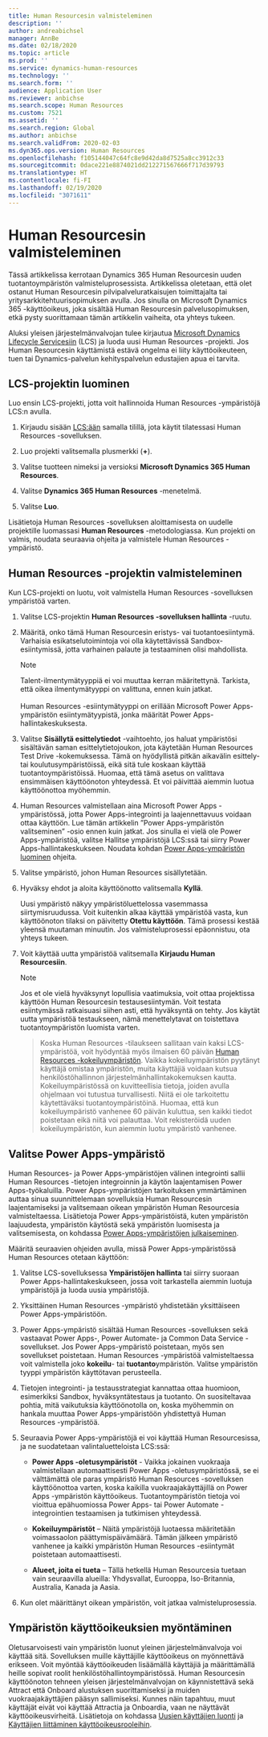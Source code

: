 ```yaml
---
title: Human Resourcesin valmisteleminen
description: ''
author: andreabichsel
manager: AnnBe
ms.date: 02/18/2020
ms.topic: article
ms.prod: ''
ms.service: dynamics-human-resources
ms.technology: ''
ms.search.form: ''
audience: Application User
ms.reviewer: anbichse
ms.search.scope: Human Resources
ms.custom: 7521
ms.assetid: ''
ms.search.region: Global
ms.author: anbichse
ms.search.validFrom: 2020-02-03
ms.dyn365.ops.version: Human Resources
ms.openlocfilehash: f105144047c64fc8e9d42da8d7525a8cc3912c33
ms.sourcegitcommit: 0dace221e8874021dd212271567666f717d39793
ms.translationtype: HT
ms.contentlocale: fi-FI
ms.lasthandoff: 02/19/2020
ms.locfileid: "3071611"
---
```

# <a name="provision-human-resources"></a>Human Resourcesin valmisteleminen

Tässä artikkelissa kerrotaan Dynamics 365 Human Resourcesin uuden tuotantoympäristön valmisteluprosessista. Artikkelissa oletetaan, että olet ostanut Human Resourcesin pilvipalveluratkaisujen toimittajalta tai yritysarkkitehtuurisopimuksen avulla. Jos sinulla on Microsoft Dynamics 365 -käyttöoikeus, joka sisältää Human Resourcesin palvelusopimuksen, etkä pysty suorittamaan tämän artikkelin vaiheita, ota yhteys tukeen.

Aluksi yleisen järjestelmänvalvojan tulee kirjautua [Microsoft Dynamics Lifecycle Servicesiin](https://lcs.dynamics.com) (LCS) ja luoda uusi Human Resources -projekti. Jos Human Resourcesin käyttämistä estävä ongelma ei liity käyttöoikeuteen, tuen tai Dynamics-palvelun kehityspalvelun edustajien apua ei tarvita.

## <a name="create-an-lcs-project"></a>LCS-projektin luominen

Luo ensin LCS-projekti, jotta voit hallinnoida Human Resources -ympäristöjä LCS:n avulla.

1. Kirjaudu sisään [LCS:ään](https://lcs.dynamics.com/Logon/Index) samalla tilillä, jota käytit tilatessasi Human Resources -sovelluksen.

2. Luo projekti valitsemalla plusmerkki (**+**).

3. Valitse tuotteen nimeksi ja versioksi **Microsoft Dynamics 365 Human Resources**.

4. Valitse **Dynamics 365 Human Resources** -menetelmä.

5. Valitse **Luo**.

Lisätietoja Human Resources -sovelluksen aloittamisesta on uudelle projektille luomassasi **Human Resources** -metodologiassa. Kun projekti on valmis, noudata seuraavia ohjeita ja valmistele Human Resources -ympäristö.

## <a name="provision-a-human-resources-project"></a>Human Resources -projektin valmisteleminen

Kun LCS-projekti on luotu, voit valmistella Human Resources -sovelluksen ympäristöä varten.

1. Valitse LCS-projektin **Human Resources -sovelluksen hallinta** -ruutu.

2. Määritä, onko tämä Human Resourcesin eristys- vai tuotantoesiintymä. Varhaisia esikatselutoimintoja voi olla käytettävissä Sandbox-esiintymissä, jotta varhainen palaute ja testaaminen olisi mahdollista.
   
    > [!NOTE]
    > Talent-ilmentymätyyppiä ei voi muuttaa kerran määritettynä. Tarkista, että oikea ilmentymätyyppi on valittuna, ennen kuin jatkat.</br></br>
    > Human Resources -esiintymätyyppi on erillään Microsoft Power Apps-ympäristön esiintymätyypistä, jonka määrität Power Apps-hallintakeskuksesta.
    
3. Valitse **Sisällytä esittelytiedot** -vaihtoehto, jos haluat ympäristösi sisältävän saman esittelytietojoukon, jota käytetään Human Resources Test Drive -kokemuksessa. Tämä on hyödyllistä pitkän aikavälin esittely- tai koulutusympäristöissä, eikä sitä tule koskaan käyttää tuotantoympäristöissä.  Huomaa, että tämä asetus on valittava ensimmäisen käyttöönoton yhteydessä. Et voi päivittää aiemmin luotua käyttöönottoa myöhemmin.

4. Human Resources valmistellaan aina Microsoft Power Apps -ympäristössä, jotta Power Apps-integrointi ja laajennettavuus voidaan ottaa käyttöön. Lue tämän artikkelin ”Power Apps-ympäristön valitseminen” -osio ennen kuin jatkat. Jos sinulla ei vielä ole Power Apps-ympäristöä, valitse Hallitse ympäristöjä LCS:ssä tai siirry Power Apps-hallintakeskukseen. Noudata kohdan [Power Apps-ympäristön luominen](https://docs.microsoft.com/powerapps/administrator/create-environment) ohjeita.

5. Valitse ympäristö, johon Human Resources sisällytetään.

6. Hyväksy ehdot ja aloita käyttöönotto valitsemalla **Kyllä**.

   Uusi ympäristö näkyy ympäristöluettelossa vasemmassa siirtymisruudussa. Voit kuitenkin alkaa käyttää ympäristöä vasta, kun käyttöönoton tilaksi on päivitetty **Otettu käyttöön**. Tämä prosessi kestää yleensä muutaman minuutin. Jos valmisteluprosessi epäonnistuu, ota yhteys tukeen.

7. Voit käyttää uutta ympäristöä valitsemalla **Kirjaudu Human Resourcesiin**.

    > [!NOTE]
    > Jos et ole vielä hyväksynyt lopullisia vaatimuksia, voit ottaa projektissa käyttöön Human Resourcesin testausesiintymän. Voit testata esiintymässä ratkaisuasi siihen asti, että hyväksyntä on tehty. Jos käytät uutta ympäristöä testaukseen, nämä menettelytavat on toistettava tuotantoympäristön luomista varten.

    > Koska Human Resources -tilaukseen sallitaan vain kaksi LCS-ympäristöä, voit hyödyntää myös ilmaisen 60 päivän [Human Resources -kokeiluympäristön](https://dynamics.microsoft.com/talent/overview/). Vaikka kokeiluympäristön pyytänyt käyttäjä omistaa ympäristön, muita käyttäjiä voidaan kutsua henkilöstöhallinnon järjestelmänhallintakokemuksen kautta. Kokeiluympäristössä on kuvitteellisia tietoja, joiden avulla ohjelmaan voi tutustua turvallisesti. Niitä ei ole tarkoitettu käytettäväksi tuotantoympäristöinä. Huomaa, että kun kokeiluympäristö vanhenee 60 päivän kuluttua, sen kaikki tiedot poistetaan eikä niitä voi palauttaa. Voit rekisteröidä uuden kokeiluympäristön, kun aiemmin luotu ympäristö vanhenee.

## <a name="select-a-power-apps-environment"></a>Valitse Power Apps-ympäristö

Human Resources- ja Power Apps-ympäristöjen välinen integrointi sallii Human Resources -tietojen integroinnin ja käytön laajentamisen Power Apps-työkaluilla. Power Apps-ympäristöjen tarkoituksen ymmärtäminen auttaa sinua suunnittelemaan sovelluksia Human Resourcesin laajentamiseksi ja valitsemaan oikean ympäristön Human Resourcesia valmisteltaessa. Lisätietoja Power Apps-ympäristöistä, kuten ympäristön laajuudesta, ympäristön käytöstä sekä ympäristön luomisesta ja valitsemisesta, on kohdassa [Power Apps-ympäristöjen julkaiseminen](https://powerapps.microsoft.com/blog/powerapps-environments/). 

Määritä seuraavien ohjeiden avulla, missä Power Apps-ympäristössä Human Resources otetaan käyttöön: 

1. Valitse LCS-sovelluksessa **Ympäristöjen hallinta** tai siirry suoraan Power Apps-hallintakeskukseen, jossa voit tarkastella aiemmin luotuja ympäristöjä ja luoda uusia ympäristöjä.

2. Yksittäinen Human Resources -ympäristö yhdistetään yksittäiseen Power Apps-ympäristöön.

3. Power Apps-ympäristö sisältää Human Resources -sovelluksen sekä vastaavat Power Apps-, Power Automate- ja Common Data Service -sovellukset. Jos Power Apps-ympäristö poistetaan, myös sen sovellukset poistetaan. Human Resources -ympäristöä valmisteltaessa voit valmistella joko **kokeilu**- tai **tuotanto**ympäristön. Valitse ympäristön tyyppi ympäristön käyttötavan perusteella. 

4. Tietojen integrointi- ja testausstrategiat kannattaa ottaa huomioon, esimerkiksi Sandbox, hyväksyntätestaus ja tuotanto. On suositeltavaa pohtia, mitä vaikutuksia käyttöönotolla on, koska myöhemmin on hankala muuttaa Power Apps-ympäristöön yhdistettyä Human Resources -ympäristöä.

5. Seuraavia Power Apps-ympäristöjä ei voi käyttää Human Resourcesissa, ja ne suodatetaan valintaluetteloista LCS:ssä:
 
    - **Power Apps -oletusympäristöt** - Vaikka jokainen vuokraaja valmistellaan automaattisesti Power Apps -oletusympäristössä, se ei välttämättä ole paras ympäristö Human Resources -sovelluksen käyttöönottoa varten, koska kaikilla vuokraajakäyttäjillä on Power Apps -ympäristön käyttöoikeus. Tuotantoympäristön tietoja voi vioittua epähuomiossa Power Apps- tai Power Automate -integrointien testaamisen ja tutkimisen yhteydessä.
   
    - **Kokeiluympäristöt** – Näitä ympäristöjä luotaessa määritetään voimassaolon päättymispäivämäärä. Tämän jälkeen ympäristö vanhenee ja kaikki ympäristön Human Resources -esiintymät poistetaan automaattisesti.
   
    - **Alueet, joita ei tueta** – Tällä hetkellä Human Resourcesia tuetaan vain seuraavilla alueilla: Yhdysvallat, Eurooppa, Iso-Britannia, Australia, Kanada ja Aasia.
  
6. Kun olet määrittänyt oikean ympäristön, voit jatkaa valmisteluprosessia. 
 
## <a name="grant-access-to-the-environment"></a>Ympäristön käyttöoikeuksien myöntäminen

Oletusarvoisesti vain ympäristön luonut yleinen järjestelmänvalvoja voi käyttää sitä. Sovelluksen muille käyttäjille käyttöoikeus on myönnettävä erikseen. Voit myöntää käyttöoikeuden lisäämällä käyttäjiä ja määrittämällä heille sopivat roolit henkilöstöhallintoympäristössä. Human Resourcesin käyttöönoton tehneen yleisen järjestelmänvalvojan on käynnistettävä sekä Attract että Onboard alustuksen suorittamiseksi ja muiden vuokraajakäyttäjien pääsyn sallimiseksi.  Kunnes näin tapahtuu, muut käyttäjät eivät voi käyttää Attractia ja Onboardia, vaan ne näyttävät käyttöoikeusvirheitä. Lisätietoja on kohdassa [Uusien käyttäjien luonti](https://docs.microsoft.com/dynamics365/unified-operations/dev-itpro/sysadmin/tasks/create-new-users) ja [Käyttäjien liittäminen käyttöoikeusrooleihin](https://docs.microsoft.com/dynamics365/unified-operations/dev-itpro/sysadmin/tasks/assign-users-security-roles). 
